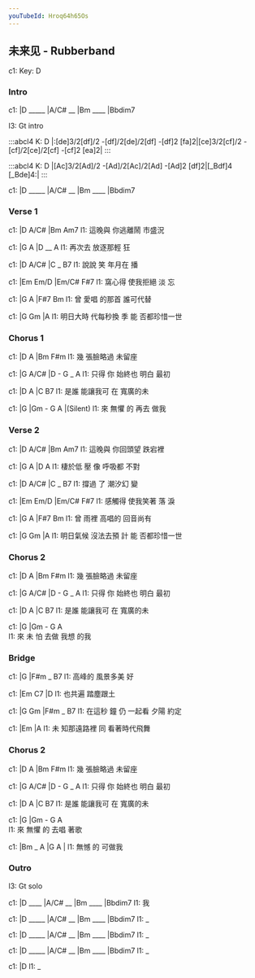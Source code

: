```yaml
---
youTubeId: Hroq64h65Os
---
```


## 未来见 - Rubberband

c1: Key: D

### Intro

c1: |D _____ |A/C# __ |Bm ____ |Bbdim7

l3:  Gt intro

:::abcl4
K: D
|:[de]3/2[df]/2 -[df]/2[de]/2[df] -[df]2 [fa]2|[ce]3/2[cf]/2 -[cf]/2[ce]/2[cf] -[cf]2 [ea]2|
:::

:::abcl4
K: D
|[Ac]3/2[Ad]/2 -[Ad]/2[Ac]/2[Ad] -[Ad]2 [df]2|[_Bdf]4 [_Bde]4:|
:::

c1: |D _____ |A/C# __ |Bm ____ |Bbdim7

### Verse 1

c1: |D      A/C#    |Bm    Am7
l1:  這晚與 你逃離鬧 市盛況

c1: |G       A       |D  __ A
l1:   再次去 放逐那輕 狂

c1: |D      A/C#     |C _ B7
l1:    說說 笑 年月在 播

c1: |Em       Em/D    |Em/C# F#7
l1:    窩心得 使我拒絕 淡    忘

c1:   |G    A     |F#7     Bm
l1: 曾 愛唱 的那首 誰可代替

c1:         |G        Gm   |A
l1: 明日大時 代每秒換 季 能 否都珍惜一世

### Chorus 1

c1: |D    A       |Bm  F#m
l1:    幾 張臉略過     未留座

c1: |G     A/C#     |D    -   G _ A
l1:   只得 你 始終也 明白 最初

c1: |D      A       |C   B7
l1:    是誰 能讓我可  在 寬廣的未

c1: |G      |Gm - G    A   |(Silent)
l1:  來 無懼 的   再去 做我

### Verse 2

c1: |D      A/C#    |Bm    Am7
l1:  這晚與 你回頭望 跌宕裡

c1: |G       A    |D      A
l1:   棲於低 壓 像 呼吸都 不對

c1: |D      A/C#     |C _ B7
l1:    撐過 了 潮汐幻 變

c1: |Em       Em/D    |Em/C# F#7
l1:    感觸得 使我笑著 落    淚

c1:   |G    A     |F#7     Bm
l1: 曾 雨裡 高唱的 回音尚有

c1:         |G        Gm   |A
l1: 明日氣候 沒法去預 計 能 否都珍惜一世

### Chorus 2

c1: |D    A       |Bm  F#m
l1:    幾 張臉略過     未留座

c1: |G     A/C#     |D    -   G _ A
l1:   只得 你 始終也 明白 最初

c1: |D      A       |C   B7
l1:    是誰 能讓我可  在 寬廣的未

c1: |G     |Gm -    G    A   
l1:  來 未  怕 去做 我想 的我

### Bridge

c1: |G                |F#m _ B7 
l1:    高峰的 風景多美 好

c1: |Em       C7      |D
l1:    也共遍 踏塵跟土

c1:       |G     Gm    |F#m  _ B7
l1: 在這秒 鐘 仍 一起看 夕陽   約定

c1:   |Em           |A
l1: 未 知那遠路裡 同 看著時代飛舞

### Chorus 2

c1: |D    A       |Bm  F#m
l1:    幾 張臉略過     未留座

c1: |G     A/C#     |D    -   G _ A
l1:   只得 你 始終也 明白 最初

c1: |D      A       |C   B7
l1:    是誰 能讓我可  在 寬廣的未

c1: |G      |Gm - G    A   
l1:  來 無懼 的   去唱 著歌

c1: |Bm _ A    |G  A   |
l1:        無憾 的 可做我

### Outro

l3: Gt solo

c1: |D  ____ |A/C# __ |Bm ____ |Bbdim7
l1:  我

c1: |D _____ |A/C# __ |Bm ____ |Bbdim7
l1:  _

c1: |D _____ |A/C# __ |Bm ____ |Bbdim7
l1:  _

c1: |D _____ |A/C# __ |Bm ____ |Bbdim7
l1:  _

c1: |D
l1:  _